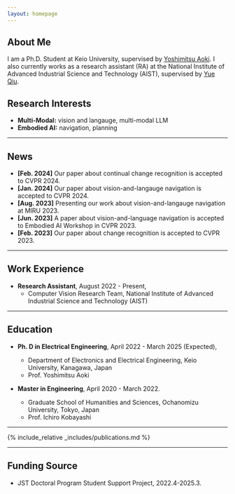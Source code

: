 ```yaml
---
layout: homepage
---
```


## About Me

I am a Ph.D. Student at Keio University, supervised by [Yoshimitsu Aoki](https://aoki-medialab.jp/aokiyoshimitsu/). I also currently works as a research assistant
(RA) at the National Institute of Advanced Industrial Science and Technology (AIST), supervised by [Yue Qiu](https://qiuyue1993.github.io/qiuyue.github.com/). 
## Research Interests

- **Multi-Modal:** vision and langauge, multi-modal LLM
- **Embodied AI:** navigation, planning
---
## News

- **[Feb. 2024]** Our paper about continual change recognition is accepted to CVPR 2024.
- **[Jan. 2024]** Our paper about vision-and-langauge navigation is accepted to CVPR 2024.
- **[Aug. 2023]** Presenting our work about vision-and-langauge navigation at MIRU 2023.
- **[Jun. 2023]** A paper about vision-and-language navigation is accepted to Embodied AI Workshop in CVPR 2023.
- **[Feb. 2023]** Our paper about change recognition is accepted to CVPR 2023.

---
## Work Experience

- **Research Assistant**, August 2022 - Present, 
  - Computer Vision Research Team, National Institute of Advanced Industrial Science and Technology (AIST)

---

## Education

- **Ph. D in Electrical Engineering**,  April 2022 - March 2025 (Expected), 
  - Department of Electronics and Electrical Engineering, Keio University, Kanagawa, Japan
  - Prof. Yoshimitsu Aoki

- **Master in Engineering**, April 2020 - March 2022.
  - Graduate School of Humanities and Sciences, Ochanomizu University, Tokyo, Japan
  - Prof. Ichiro Kobayashi

---
{% include_relative _includes/publications.md %}

---
## Funding Source
- JST Doctoral Program Student Support Project,  2022.4-2025.3.